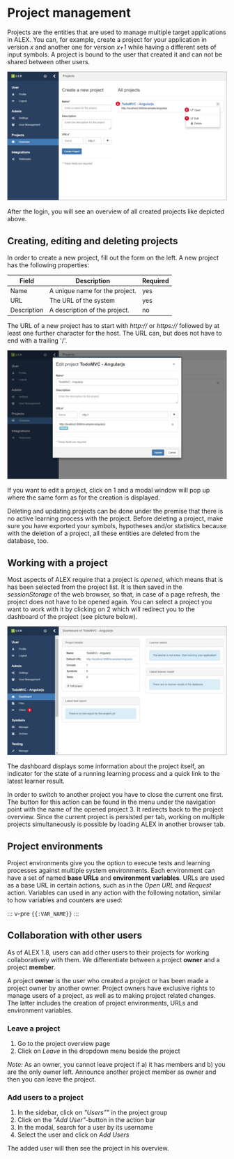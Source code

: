 # Project management

Projects are the entities that are used to manage multiple target applications in ALEX. 
You can, for example, create a project for your application in version *x* and another one for version *x+1* while having a different sets of input symbols.
A project is bound to the user that created it and can not be shared between other users.

![Overview](./assets/overview.jpg)

After the login, you will see an overview of all created projects like depicted above.


## Creating, editing and deleting projects

In order to create a new project, fill out the form on the left. 
A new project has the following properties:

| Field       | Description                                                                            | Required |
|-------------|----------------------------------------------------------------------------------------|----------|
| Name        | A unique name for the  project.                                                        | yes      |
| URL         | The URL of the system                                                                  | yes      |
| Description | A description of the  project.                                                         | no       |

The URL of a new project has to start with *http://* or *https://* followed by at least one further character for the host. 
The URL can, but does not have to end with a trailing '/'. 

![Settings](./assets/settings.jpg)

If you want to edit a project, click on <span class="label">1</span> and a modal window will pop up where the same form as for the creation is displayed.

Deleting and updating projects can be done under the premise that there is no active learning process with the project.
Before deleting a project, make sure you have exported your symbols, hypotheses and/or statistics because with the deletion of a project, all these entities are deleted from the database, too.


## Working with a project

Most aspects of ALEX require that a project is *opened*, which means that is has been selected from the project list. 
It is then saved in the *sessionStorage* of the web browser, so that, in case of a page refresh, the project does not have to be opened again. 
You can select a project you want to work with it by clicking on <span class="label">2</span> which will redirect you to the dashboard of the project (see picture below).

![Dashboard](./assets/dashboard.jpg)

The dashboard displays some information about the project itself, an indicator for the state of a running learning process and a quick link to the latest learner result.

In order to switch to another project you have to close the current one first. 
The button for this action can be found in the menu under the navigation point with the name of the opened project <span class="label">3</span>. 
It redirects back to the project overview. 
Since the current project is persisted per tab, working on multiple projects simultaneously is possible by loading ALEX in another browser tab.


## Project environments

Project environments give you the option to execute tests and learning processes against multiple system environments.
Each environment can have a set of named **base URLs** and **environment variables**.
URLs are used as a base URL in certain actions, such as in the *Open URL* and *Request* action.
Variables can used in any action with the following notation, similar to how variables and counters are used: 

::: v-pre
`{{:VAR_NAME}}`
:::


## Collaboration with other users

As of ALEX 1.8, users can add other users to their projects for working collaboratively with them.
We differentiate between a project **owner** and a project **member**.

A project **owner** is the user who created a project or has been made a project owner by another owner.
Project owners have exclusive rights to manage users of a project, as well as to making project related changes.
The latter includes the creation of project environments, URLs and environment variables.

### Leave a project

1. Go to the project overview page
2. Click on *Leave* in the dropdown menu beside the project

*Note:* As an owner, you cannot leave project if a) it has members and b) you are the only owner left.
Announce another project member as owner and then you can leave the project.

### Add users to a project

1. In the sidebar, click on *"Users""* in the project group
2. Click on the *"Add User"*-button in the action bar
3. In the modal, search for a user by its username
4. Select the user and click on *Add Users* 

The added user will then see the project in his overview.